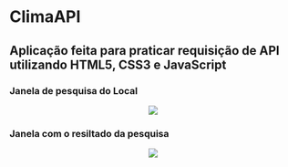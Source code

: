 # ClimaAPI

## Aplicação feita para praticar requisição de API utilizando HTML5, CSS3 e JavaScript

### Janela de pesquisa do Local
<div align="center">
  <img src="https://user-images.githubusercontent.com/97295520/250194324-27e62250-08e0-4cab-bb76-0602d0c66db8.png">
</div>

### Janela com o resiltado da pesquisa

<div align="center">
  <img src="https://user-images.githubusercontent.com/97295520/250195468-4b7d2ecf-a837-4b15-9d59-309d9f675437.png">
</div>





